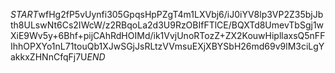 $START$wfHg2fP5vUynfi305GpqsHpPZgT4m1LXVbj6/iJ0iYV8lp3VP2Z35bjJbth8ULswNt6Cs2IWcW/z2RBqoLa2d3U9RzOBIfFTlCE/BQXTd8UmevTbSgj1wXiE9Wv5y+6Bhf+pijCAhRdHOIMd/ik1VvjUnoRTozZ+ZX2KouwHipllaxsQ5nFFIhhOPXYo1nL71touQb1XJwSGjJsRLtzVVmsuEXjXBYSbH26md69v9lM3ciLgYakkxZHNnCfqFj7U$END$